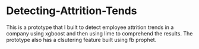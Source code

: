 # Detecting-Attrition-Tends
This is a prototype that I built to detect employee attrition trends in a company using xgboost and then using lime to comprehend the results. The prototype also has a clsutering feature built using fb prophet.
